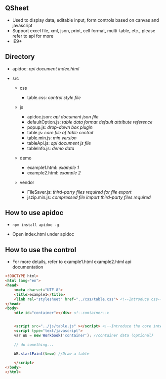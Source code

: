 ## QSheet

- Used to display data, editable input, form controls based on canvas and javascript
- Support excel file, xml, json, print, cell format, multi-table, etc., please refer to api for more
- IE9+



## Directory

- apidoc:	   *api document index.html*

- src

  - css
    - table.css: 	*control style file*

  - js
    - apidoc.json:		 *api document json file*
    - defaultOption.js:         *table data format default attribute reference*
    - popup.js:         *drop-down box plugin*
    - table.js:        *core file of table control*
    - table.min.js:      *min version*
    - tableApi.js:       *api document js file*
    - tableInfo.js:      *demo data*

  - demo
    - example1.html:       *example 1* 
    - example2.html:       *example 2*

  - vendor
    - FileSaver.js:      *third-party files required for file export*
    - jszip.min.js:      *compressed file import third-party files required*

## How to use apidoc

- ```
  npm install apidoc -g
  ```

- Open index.html under apidoc



## How to use the control

- For more details, refer to example1.html example2.html api documentation



```html
<!DOCTYPE html>
<html lang="en">
<head>
    <meta charset="UTF-8">
    <title>example1</title>
    <link rel="stylesheet" href="../css/table.css"> <!--Introduce css-->
</head>
<body>
    <div id="container"></div> <!--container-->


    <script src="../js/table.js" ></script> <!--Introduce the core interface file-->
    <script type="text/javascript">
    var WB = new Workbook('container'); //container data (optional)
        
    // do something...
        
    WB.startPaint(true) //Draw a table

    </script>
</body>
</html>
```

